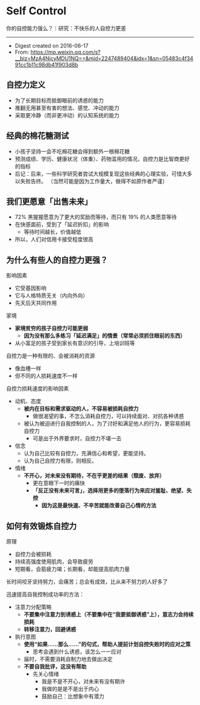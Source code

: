 # Self Control

你的自控能力强么？｜研究：不快乐的人自控力更差

---

- Digest created on 2016-06-17
- From: https://mp.weixin.qq.com/s?__biz=MzA4NjcyMDU1NQ==&mid=2247489404&idx=1&sn=05483c4f3491cc1b11c98db41f903d8b

## 自控力定义

- 为了长期目标而抵御眼前的诱惑的能力
- 推翻无用甚至有害的想法、感觉、冲动的能力
- 采取更冷静（而非更冲动）的认知系统的能力

## 经典的棉花糖测试

- 小孩子坚持一会不吃棉花糖会得到额外一根棉花糖
- 预测成绩、学历、健康状况（体重）、药物滥用的情况，自控力是比智商更好的指标
- 后记：后来，一些科学研究者尝试大规模复现这些经典的心理实验，可惜大多以失败告终。
    （当然可能是因为工作量大，做得不如原作者严谨）

## 我们更愿意「出售未来」

- 72% 黑猩猩愿意为了更大的奖励而等待，而只有 19% 的人类愿意等待
- 在快感面前，受到了「延迟折扣」的影响
    - 等待时间越长，价值越低
- 所以，人们对信用卡接受程度很高

## 为什么有些人的自控力更强？

影响因素

- 它受基因影响
- 它与人格特质无关（内向外向）
- 先天后天共同作用

家境

- __家境贫穷的孩子自控力可能更弱__
    - __因为没有那么多练习「延迟满足」的情景（常常必须抓住眼前的东西）__
- 从小富足的孩子受到家长有意识的引导，上培训班等

自控力是一种有限的、会被消耗的资源

- 像血槽一样
- 但不同的人损耗速度不一样

自控力损耗速度的影响因素

- 动机、态度
    - __被内在目标和需求驱动的人，不容易被损耗自控力__
        - 做很渴望的事，不怎么消耗自控力，可以持续面对、对抗各种诱惑
    - 被认为被迫进行自我控制的人，为了讨好和满足他人的行为，更容易损耗自控力
        - 可是出于外界要求时，自控力不堪一击
- 信念
    - 认为自己比较有自控力，充满信心和希望，更能坚持。
    - 认为自己自控力有限，则相反。
- 情绪
    - __不开心，对未来没有期待，不在乎更差的结果（颓废、放弃）__
        - 更在意眼下一时的痛快
        - __「反正没有未来可言」，选择用更多的堕落行为来应对羞耻、绝望、失控__
            - __因为这是最快速、不辛苦就能改善自己心情的方法__

## 如何有效锻炼自控力

原理

- 自控力会被损耗
- 持续高强度使用肌肉，会导致疲劳
- 短期看，会筋疲力竭；长期看，却能提高肌肉力量

长时间咬牙坚持努力，会痛苦；总会有成效，比从来不努力的人好多了

迅速提高自我控制成功率的方法：

- 注意力分配策略
    - __不要集中注意力到诱惑上（不要集中在“我要抵御诱惑”上），意志力会持续损耗__
    - __转移注意力，回避诱惑__
- 执行意图
    - __使用“如果……那么……”的句式，帮助人提前计划自控失败时的应对之策__
        - 思考会遇到什么诱惑，该怎么一一应对
    - 届时，不需要消耗自制力地去做出决定
    - __不要自我批评，这没有帮助__
        - 先关心情绪
            - 我是不是不开心，对未来有没有期许
            - 我做的是是不是出于内心
            - 鼓励自己：比想象中有潜力
